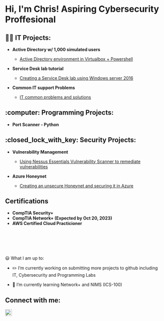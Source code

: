 <h1>Hi, I'm Chris! Aspiring Cybersecurity Proffesional   </h1>

<!--
<br/><a href="https://github.com/taco2442">Programmer</a>, <a href="https://www.linkedin.com/">Cybersecurity Professional</a> </h1>
-->

<h2>👨‍💻 IT Projects:</h2>

- <b>Active Directory w/ 1,000 simulated users</b>
  - [Active Directory environment in Virtualbox + Powershell](https://github.com/ChrisHaugaard/ActiveDirectory-1K_Users)
 
- <b>Service Desk lab tutorial</b>
  - [Creating a Service Desk lab using Windows server 2016](https://github.com/ChrisHaugaard/ServiceDesk-Lab)
 
- <b>Common IT support Problems</b>
  - [IT common problems and solutions](https://github.com/ChrisHaugaard/Common_IT)

<h2>:computer: Programming Projects:</h2>

- <b>Port Scanner - Python</b>

<h2>:closed_lock_with_key: Security Projects:</h2>

- <b>Vulnerability Management</b>
  - [Using Nessus Essentials Vulnerability Scanner to remediate vulnerabilities](https://github.com/ChrisHaugaard/NessusVM)

- <b>Azure Honeynet</b>
  - [Creating an unsecure Honeynet and securing it in Azure](https://github.com/ChrisHaugaard/Azure-Honeynet)

<h2>Certifications</h2>

- <b>CompTIA Security+</b>
- <b>CompTIA Network+ (Expected by Oct 20, 2023)</b>
- <b>AWS Certified Cloud Practicioner</b>

<!--
- <b>Azure / Cloud Projects</b>
  - [Creating a live SOC/Honeynet in Azure](https://github.com/taco2442/Azure-Honeynet)
-->

<br></br>
<!--
<h2>📺 Popular YouTube Videos</h2>

- [How to get into Cybersecurity Starting From Zero](https://www.youtube.com/watch?v=a83ASGn_V_s)


[<img align="left" alt=" | Twitter" width="22px" src="https://cdn.jsdelivr.net/npm/simple-icons@v3/icons/twitter.svg" />][twitter]
[<img align="left" alt=" | Instagram" width="22px" src="https://cdn.jsdelivr.net/npm/simple-icons@v3/icons/instagram.svg" />][instagram]

[twitter]: https://twitter.com/
[instagram]: https://www.instagram.com/



[youtube]: https://www.youtube.com/channel/UCXa9rFVFGH0gRZu9Gslh8Nw

[<img align="left" alt=" | YouTube" width="22px" src="https://cdn.jsdelivr.net/npm/simple-icons@v3/icons/youtube.svg" />][youtube]
-->

<br></br>
 :smiley: What I am up to:

- :pencil2: I’m currently working on submitting more projects to github including IT, Cybersecurity and Programming Labs

- :book: I’m currently learning Network+ and NIMS (ICS-100)

<h2>  Connect with me:</h2>

[<img align="left" alt=" | LinkedIn" width="22px" src="https://cdn.jsdelivr.net/npm/simple-icons@v3/icons/linkedin.svg" />][linkedin]


[linkedin]: https://www.linkedin.com/in/chris-haugaard-3760b1274/

<!--


[<img align="left" alt=" | Indeed" width="22px" src="https://cdn.jsdelivr.net/npm/simple-icons@v3/icons/indeed.svg" />][Indeed]
[indeed]: https://profile.indeed.com/?hl=en_US&co=US&from=gnav-jobseeker-profile--profile-one-frontend
-  I’m looking to collaborate on ...
-  I’m looking for help with ...
-  Ask me about ...
-  How to reach me: ...
-  Pronouns: ...
-  Fun fact: ...
-->
